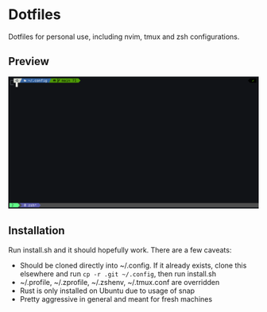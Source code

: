 # Dotfiles
Dotfiles for personal use, including nvim, tmux and zsh configurations.

## Preview
![Preview](markdown/preview.gif "Preview")

## Installation
Run install.sh and it should hopefully work.
There are a few caveats:
- Should be cloned directly into ~/.config. If it already exists, clone this elsewhere and run `cp -r .git ~/.config`, then run install.sh
- ~/.profile, ~/.zprofile, ~/.zshenv, ~/.tmux.conf are overridden
- Rust is only installed on Ubuntu due to usage of snap
- Pretty aggressive in general and meant for fresh machines
